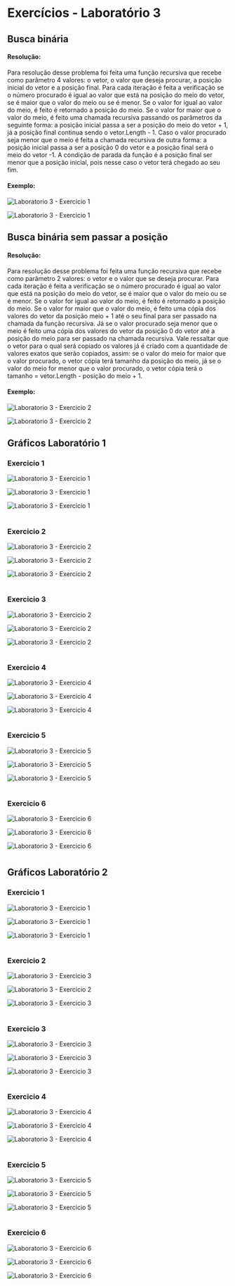 # Exercícios  - Laboratório 3

## Busca binária

#### Resolução: 

Para resolução desse problema foi feita uma função recursiva que recebe como parâmetro 4 valores: o vetor, o valor que deseja procurar, a posição inicial do vetor e a posição final. Para cada iteração é feita a verificação se o número procurado é igual ao valor que está na posição do meio do vetor, se é maior que o valor do meio ou se é menor. Se o valor for igual ao valor do meio, é feito é retornado a posição do meio. Se o valor for maior que o valor do meio, é feito uma chamada recursiva passando os parâmetros da seguinte forma: a posição inicial passa a ser a posição do meio do vetor + 1, já a posição final continua sendo o vetor.Length - 1. Caso o valor procurado seja menor que o meio é feita a chamada recursiva de outra forma: a posição inicial passa a ser a posição 0 do vetor e a posição final será o meio do vetor -1. A condição de parada da função é a posição final ser menor  que a posição inicial, pois nesse caso o vetor terá chegado ao seu fim. 


#### Exemplo:

![Laboratorio 3 - Exercicio 1](/relatorio/Imagens/Laboratorio3/BuscaEOrdenacao/buscaComPos/buscaBinariaComPos.jpg)

![Laboratorio 3 - Exercicio 1](/relatorio/Imagens/Laboratorio3/BuscaEOrdenacao/buscaComPos/Grafico.png)

## Busca binária sem passar a posição

#### Resolução:

Para resolução desse problema foi feita uma função recursiva que recebe como parâmetro 2 valores: o vetor e o valor que se deseja procurar. Para cada iteração é feita a verificação se o número procurado é igual ao valor que está na posição do meio do vetor, se é maior que o valor do meio ou se é menor. Se o valor for igual ao valor do meio, é feito é retornado a posição do meio. Se o valor for maior que o valor do meio, é feito uma cópia dos valores do vetor da posição meio + 1 até o seu final para ser passado na chamada da função recursiva. Já se o valor procurado seja menor que o meio é feito uma cópia dos valores do vetor da posição 0 do vetor até a posição do meio para ser passado na chamada recursiva. Vale ressaltar que o vetor para o qual será copiado os valores já é criado com a quantidade de valores exatos que serão copiados, assim: se o valor do meio for maior que o valor procurado, o vetor cópia terá tamanho da posição do meio, já se o valor do meio for menor que o valor procurado, o vetor cópia terá o tamanho =  vetor.Length - posição do meio + 1. 

#### Exemplo:

![Laboratorio 3 - Exercicio 2](/relatorio/Imagens/Laboratorio3/BuscaEOrdenacao/buscaSemPos/buscaBinariaSemPos.jpg)

![Laboratorio 3 - Exercicio 2](/relatorio/Imagens/Laboratorio3/BuscaEOrdenacao/buscaSemPos/Grafico.png)


## Gráficos Laboratório 1

### Exercicio 1
![Laboratorio 3 - Exercicio 1](/relatorio/Imagens/Laboratorio3/Laboratorio1/Exc1/Atribuições.png)

![Laboratorio 3 - Exercicio 1](/relatorio/Imagens/Laboratorio3/Laboratorio1/Exc1/comp.jpg)

![Laboratorio 3 - Exercicio 1](/relatorio/Imagens/Laboratorio3/Laboratorio1/Exc1/Soma.png)

#

### Exercicio 2
![Laboratorio 3 - Exercicio 2](/relatorio/Imagens/Laboratorio3/Laboratorio1/Exc2/Atribuições.png)

![Laboratorio 3 - Exercicio 2](/relatorio/Imagens/Laboratorio3/Laboratorio1/Exc2/Comparações.png)

![Laboratorio 3 - Exercicio 2](/relatorio/Imagens/Laboratorio3/Laboratorio1/Exc2/Soma.png)

#

### Exercicio 3
![Laboratorio 3 - Exercicio 2](/relatorio/Imagens/Laboratorio3/Laboratorio1/Exc3/Atribuições.png)

![Laboratorio 3 - Exercicio 2](/relatorio/Imagens/Laboratorio3/Laboratorio1/Exc3/Comparações.png)

![Laboratorio 3 - Exercicio 2](/relatorio/Imagens/Laboratorio3/Laboratorio1/Exc3/Soma.png)

#

### Exercicio 4
![Laboratorio 3 - Exercicio 4](/relatorio/Imagens/Laboratorio3/Laboratorio1/Exc4/Atribuições.png)

![Laboratorio 3 - Exercicio 4](/relatorio/Imagens/Laboratorio3/Laboratorio1/Exc4/Comparações.png)

![Laboratorio 3 - Exercicio 4](/relatorio/Imagens/Laboratorio3/Laboratorio1/Exc4/Soma.png)

#

### Exercicio 5
![Laboratorio 3 - Exercicio 5](/relatorio/Imagens/Laboratorio3/Laboratorio1/Exc5/Atribuições.png)

![Laboratorio 3 - Exercicio 5](/relatorio/Imagens/Laboratorio3/Laboratorio1/Exc5/Comparações.png)

![Laboratorio 3 - Exercicio 5](/relatorio/Imagens/Laboratorio3/Laboratorio1/Exc5/Soma.png)

#

### Exercicio 6
![Laboratorio 3 - Exercicio 6](/relatorio/Imagens/Laboratorio3/Laboratorio1/Exc6/Atribuições.png)

![Laboratorio 3 - Exercicio 6](/relatorio/Imagens/Laboratorio3/Laboratorio1/Exc6/Comparações.png)

![Laboratorio 3 - Exercicio 6](/relatorio/Imagens/Laboratorio3/Laboratorio1/Exc6/Soma.png)

#

## Gráficos Laboratório 2

### Exercicio 1
![Laboratorio 3 - Exercicio 1](/relatorio/Imagens/Laboratorio3/Laboratorio2/Exc1/Atribuicoes.png)

![Laboratorio 3 - Exercicio 1](/relatorio/Imagens/Laboratorio3/Laboratorio2/Exc1/Comparações.png)

![Laboratorio 3 - Exercicio 1](/relatorio/Imagens/Laboratorio3/Laboratorio2/Exc1/Somas.png)

#

### Exercicio 2
![Laboratorio 3 - Exercicio 3](/relatorio/Imagens/Laboratorio3/Laboratorio2/Exc2/Atribuições.png)

![Laboratorio 3 - Exercicio 2](/relatorio/Imagens/Laboratorio3/Laboratorio2/Exc2/Comparações.png)

![Laboratorio 3 - Exercicio 3](/relatorio/Imagens/Laboratorio3/Laboratorio2/Exc2/Somas.png)

#

### Exercicio 3
![Laboratorio 3 - Exercicio 3](/relatorio/Imagens/Laboratorio3/Laboratorio2/Exc3/Atribuições.png)

![Laboratorio 3 - Exercicio 3](/relatorio/Imagens/Laboratorio3/Laboratorio2/Exc3/Comparações.png)

![Laboratorio 3 - Exercicio 3](/relatorio/Imagens/Laboratorio3/Laboratorio2/Exc3/Somas.png)

#

### Exercicio 4
![Laboratorio 3 - Exercicio 4](/relatorio/Imagens/Laboratorio3/Laboratorio2/Exc4/Atribuições.png)

![Laboratorio 3 - Exercicio 4](/relatorio/Imagens/Laboratorio3/Laboratorio2/Exc4/Comparações.png)

![Laboratorio 3 - Exercicio 4](/relatorio/Imagens/Laboratorio3/Laboratorio2/Exc4/Somas.png)

#

### Exercicio 5
![Laboratorio 3 - Exercicio 5](/relatorio/Imagens/Laboratorio3/Laboratorio2/Exc5/Atribuições.png)

![Laboratorio 3 - Exercicio 5](/relatorio/Imagens/Laboratorio3/Laboratorio2/Exc5/Comparações.png)

![Laboratorio 3 - Exercicio 5](/relatorio/Imagens/Laboratorio3/Laboratorio2/Exc5/Somas.png)

#

### Exercicio 6
![Laboratorio 3 - Exercicio 6](/relatorio/Imagens/Laboratorio3/Laboratorio2/Exc6/Atribuições.png)

![Laboratorio 3 - Exercicio 6](/relatorio/Imagens/Laboratorio3/Laboratorio2/Exc6/Comparações.png)

![Laboratorio 3 - Exercicio 6](/relatorio/Imagens/Laboratorio3/Laboratorio2/Exc6/Somas.png)

#




